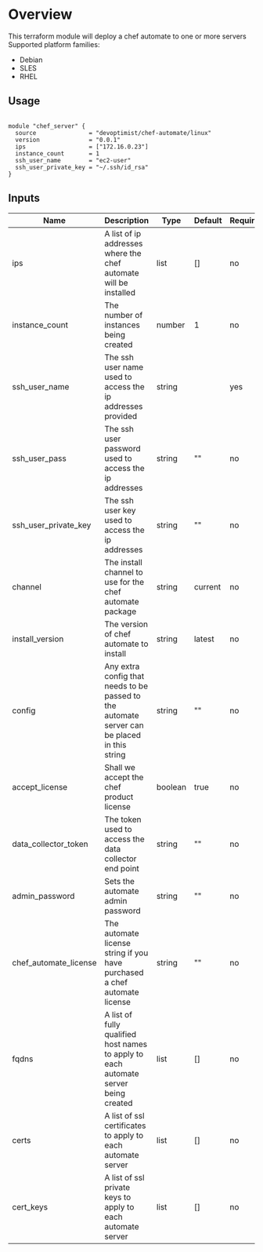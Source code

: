 # Overview
This terraform module will deploy a chef automate to one or more servers
Supported platform families:
 * Debian
 * SLES
 * RHEL

## Usage

```hcl

module "chef_server" {
  source               = "devoptimist/chef-automate/linux"
  version              = "0.0.1"
  ips                  = ["172.16.0.23"]
  instance_count       = 1
  ssh_user_name        = "ec2-user"
  ssh_user_private_key = "~/.ssh/id_rsa"
}
```

## Inputs

| Name | Description | Type | Default | Required |
|------|-------------|------|---------|----------|
|ips|A list of ip addresses where the chef automate will be installed|list|[]|no|
|instance_count|The number of instances being created|number|1|no|
|ssh_user_name|The ssh user name used to access the ip addresses provided|string||yes|
|ssh_user_pass|The ssh user password used to access the ip addresses|string|""|no|
|ssh_user_private_key|The ssh user key used to access the ip addresses|string|""|no|
|channel|The install channel to use for the chef automate package|string|current|no|
|install_version|The version of chef automate to install|string|latest|no|
|config|Any extra config that needs to be passed to the automate server can be placed in this string|string|""|no|
|accept_license|Shall we accept the chef product license|boolean|true|no|
|data_collector_token|The token used to access the data collector end point|string|""|no|
|admin_password|Sets the automate admin password|string|""|no|
|chef_automate_license|The automate license string if you have purchased a chef automate license|string|""|no|
|fqdns|A list of fully qualified host names to apply to each automate server being created|list|[]|no|
|certs|A list of ssl certificates to apply to each automate server|list|[]|no|
|cert_keys|A list of ssl private keys to apply to each automate server|list|[]|no|
